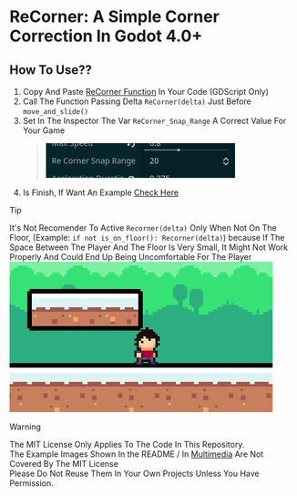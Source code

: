 # ReCorner: A Simple Corner Correction In Godot 4.0+

## How To Use??
1. Copy And Paste [ReCorner Function](addons/ReCorner/ReCorner.gd) In Your Code (GDScript Only)  
2. Call The Function Passing Delta `ReCorner(delta)` Just Before `move_and_slide()`  
3. Set In The Inspector The Var `ReCorner_Snap_Range` A Correct Value For Your Game
    > ![Variable In Inspector Example](Multimedia/Examples/Inspector_Var_Example.png)  
4. Is Finish, If Want An Example [Check Here](addons/ReCorner/An-Example-Of-Use.gd)  

> [!TIP]
> It's Not Recomender To Active `Recorner(delta)` Only When Not On The Floor, (Example: `if not is_on_floor(): Recorner(delta)`)
> because If The Space Between The Player And The Floor Is Very Small, It Might Not Work Properly And Could End Up Being Uncomfortable For The Player  
> ![Example Gif](Multimedia/Examples/Only_Is_On_Floor_Example.gif)  

> [!WARNING]
> The MIT License Only Applies To The Code In This Repository.  
> The Example Images Shown In the README / In [Multimedia](Multimedia) Are Not Covered By The MIT License  
> Please Do Not Reuse Them In Your Own Projects Unless You Have Permission.  